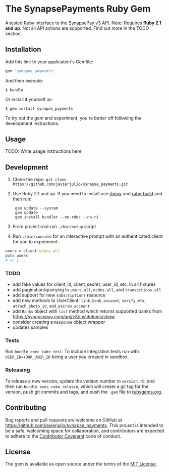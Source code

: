 # The SynapsePayments Ruby Gem

A tested Ruby interface to the [SynapsePay v3 API](http://docs.synapsepay.com/v3.1). Note: Requires **Ruby 2.1 and up**. Not all API actions are supported. Find out more in the TODO section.

## Installation

Add this line to your application's Gemfile:

```ruby
gem 'synapse_payments'
```

And then execute:

    $ bundle

Or install it yourself as:

    $ gem install synapse_payments

To try out the gem and experiment, you're better off following the development instructions.

## Usage

TODO: Write usage instructions here

## Development

1. Clone the repo: `git clone https://github.com/javierjulio/synapse_payments.git`
2. Use Ruby 2.1 and up. If you need to install use [rbenv](https://github.com/sstephenson/rbenv) and [ruby-build](https://github.com/sstephenson/ruby-build) and then run:

        gem update --system
        gem update
        gem install bundler --no-rdoc --no-ri

3. From project root run `./bin/setup` script
4. Run `./bin/console` for an interactive prompt with an authenticated client for you to experiment:

  ```ruby
  users = client.users.all
  puts users
  # => {...
  ```

### TODO

* add fake values for client_id, client_secret, user_id, etc. in all fixtures
* add pagination/querying to `users.all`, `nodes.all`, and `transactions.all`
* add support for new `subscriptions` resource
* add new methods to UserClient: `link_bank_account`, `verify_mfa`, `attach_photo_id`, `add_escrow_account`
* add `Banks` object with `list` method which returns supported banks from https://synapsepay.com/api/v3/institutions/show
* consider creating a `Response` object wrapper
* updates samples

### Tests

Run `bundle exec rake test`. To include integration tests run with `USER_ID=YOUR_USER_ID` being a user you created in sandbox.

### Releasing

To release a new version, update the version number in `version.rb`, and then run `bundle exec rake release`, which will create a git tag for the version, push git commits and tags, and push the `.gem` file to [rubygems.org](https://rubygems.org).

## Contributing

Bug reports and pull requests are welcome on GitHub at https://github.com/javierjulio/synapse_payments. This project is intended to be a safe, welcoming space for collaboration, and contributors are expected to adhere to the [Contributor Covenant](contributor-covenant.org) code of conduct.

## License

The gem is available as open source under the terms of the [MIT License](http://opensource.org/licenses/MIT).

